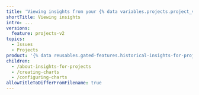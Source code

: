 ```yaml
---
title: 'Viewing insights from your {% data variables.projects.project_v2 %}'
shortTitle: Viewing insights
intro: ...
versions:
  feature: projects-v2
topics:
  - Issues
  - Projects
product: '{% data reusables.gated-features.historical-insights-for-projects %}'
children:
  - /about-insights-for-projects
  - /creating-charts
  - /configuring-charts
allowTitleToDifferFromFilename: true
---
```


